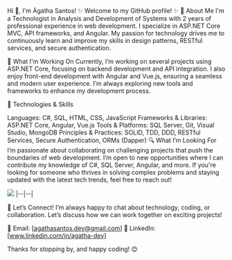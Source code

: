 Hi 👋, I'm Ágatha Santos! ✨ Welcome to my GitHub profile! ✨
🚀 About Me
I'm a Technologist in Analysis and Development of Systems with 2 years of professional experience in web development. I specialize in ASP.NET Core MVC, API frameworks, and Angular. My passion for technology drives me to continuously learn and improve my skills in design patterns, RESTful services, and secure authentication.

🌱 What I'm Working On
Currently, I’m working on several projects using ASP.NET Core, focusing on backend development and API integration. I also enjoy front-end development with Angular and Vue.js, ensuring a seamless and modern user experience. I’m always exploring new tools and frameworks to enhance my development process.

🔧 Technologies & Skills

Languages: C#, SQL, HTML, CSS, JavaScript
Frameworks & Libraries: ASP.NET Core, Angular, Vue.js
Tools & Platforms: SQL Server, Git, Visual Studio, MongoDB
Principles & Practices: SOLID, TDD, DDD, RESTful Services, Secure Authentication, ORMs (Dapper)
🔍 What I’m Looking For
I’m passionate about collaborating on challenging projects that push the boundaries of web development. I’m open to new opportunities where I can contribute my knowledge of C#, SQL Server, Angular, and more. If you're looking for someone who thrives in solving complex problems and staying updated with the latest tech trends, feel free to reach out!

<img src="https://github-readme-stats.vercel.app/api?username=AgathaDevBr&show_icons=true&theme=radical&include_all_commits=true">
|--|--|

<br>

💬 Let’s Connect!
I’m always happy to chat about technology, coding, or collaboration. Let’s discuss how we can work together on exciting projects!

📧 Email: [agathasantos.dev@gmail.com]
💼 LinkedIn: [www.linkedin.com/in/agatha-dev]

Thanks for stopping by, and happy coding! 😊

